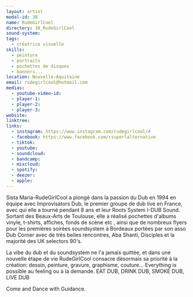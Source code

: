 ```yaml
---
layout: artist
modal-id: 38
name: RudeGirlCool
directory: 38_RudeGirlCool
sound-system:
tags: 
  - créatrice visuelle
skills: 
  - peinture
  - portraits
  - pochettes de disques
  - banners...
location: Nouvelle-Aquitaine
email: rudegirlcool@hotmail.com
medias:
  - youtube-video-id: 
  - player-1:
  - player-2: 
  - player-3: 
website: 
linktree:
links:
  - instagram: https://www.instagram.com/rudegirlcool/#
  - facebook: https://www.facebook.com/csuperlalternative
  - tiktok: 
  - youtube: 
  - soundcloud: 
  - bandcamp: 
  - mixcloud: 
  - spotify: 
  - deezer:
  - apple: 
---
```


Sista Maria-RudeGirlCool a plongé dans la passion du Dub en 1994 en équipe avec Improvisators Dub, le premier groupe de dub live en France, avec qui elle a tourné pendant 8 ans et leur Roots System I-DUB Sound.  Sortant des Beaux-Arts de Toulouse, elle a réalisé pochettes d'albums vinyle, t-shirts, affiches, fonds de scène etc , ainsi que de nombreux flyers pour les premières soirées soundsystem à Bordeaux portées par son asso Dub Corner avec de très belles rencontres, Aba Shanti, Disciples et la majorité des UK selectors 90's.

La vibe du dub et du soundsystem ne l'a jamais quittée, et dans une nouvelle étape de vie RudeGirlCool consacre désormais sa priorité à la création:  dessin, peinture, gravure, graphisme, couture...  Everything is possible au feeling ou à la demande. EAT DUB, DRINK DUB, SMOKE DUB, LIVE DUB

Come and Dance with Guidance.